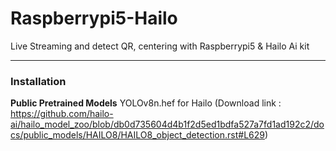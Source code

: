 # Raspberrypi5-Hailo
Live Streaming and detect QR, centering with Raspberrypi5 &amp; Hailo Ai kit

---
### Installation
<b>Public Pretrained Models</b>
YOLOv8n.hef for Hailo
(Download link : https://github.com/hailo-ai/hailo_model_zoo/blob/db0d735604d4b1f2d5ed1bdfa527a7fd1ad192c2/docs/public_models/HAILO8/HAILO8_object_detection.rst#L629)
